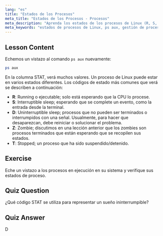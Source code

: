 ```yaml
---
lang: "es"
title: "Estados de los Procesos"
meta_title: "Estados de los Procesos - Procesos"
meta_description: "Aprenda los estados de los procesos de Linux (R, S, D, Z, T) usando `ps aux`. Comprenda los códigos STAT comunes y gestione los procesos de forma eficaz. ¡Comience su viaje en Linux!"
meta_keywords: "estados de procesos de Linux, ps aux, gestión de procesos, tutorial de Linux, Linux para principiantes, códigos STAT, guía de Linux"
---
```


## Lesson Content

Echemos un vistazo al comando `ps aux` nuevamente:

```bash
ps aux
```

En la columna STAT, verá muchos valores. Un proceso de Linux puede estar en varios estados diferentes. Los códigos de estado más comunes que verá se describen a continuación:

- **R**: Running o ejecutable; solo está esperando que la CPU lo procese.
- **S**: Interruptible sleep; esperando que se complete un evento, como la entrada desde la terminal.
- **D**: Uninterruptible sleep; procesos que no pueden ser terminados o interrumpidos con una señal. Usualmente, para hacer que desaparezcan, debe reiniciar o solucionar el problema.
- **Z**: Zombie; discutimos en una lección anterior que los zombies son procesos terminados que están esperando que se recopilen sus estados.
- **T**: Stopped; un proceso que ha sido suspendido/detenido.

## Exercise

Eche un vistazo a los procesos en ejecución en su sistema y verifique sus estados de proceso.

## Quiz Question

¿Qué código STAT se utiliza para representar un sueño ininterrumpible?

## Quiz Answer

D
